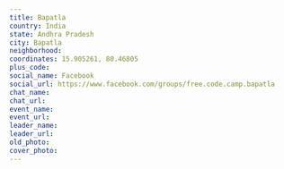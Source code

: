 ```yaml
---
title: Bapatla
country: India
state: Andhra Pradesh
city: Bapatla
neighborhood: 
coordinates: 15.905261, 80.46805
plus_code:
social_name: Facebook
social_url: https://www.facebook.com/groups/free.code.camp.bapatla
chat_name:
chat_url:
event_name:
event_url:
leader_name:
leader_url:
old_photo: 
cover_photo:
---
```

